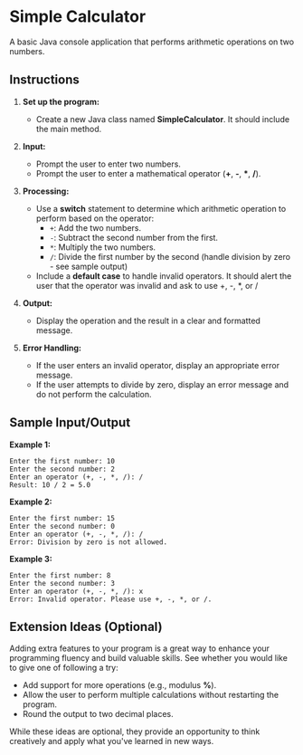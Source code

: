 # Simple Calculator

A basic Java console application that performs arithmetic operations on two numbers.

## Instructions

1. **Set up the program:**
   * Create a new Java class named **SimpleCalculator**. It should include the main method.

2. **Input:**
   * Prompt the user to enter two numbers.
   * Prompt the user to enter a mathematical operator (**+**, **-**, **\***, **/**).

3. **Processing:**
   * Use a **switch** statement to determine which arithmetic operation to perform based on the operator:
      * `+`: Add the two numbers.   
      * `-`: Subtract the second number from the first.
      * `*`: Multiply the two numbers.
      * `/`: Divide the first number by the second (handle division by zero - see sample output)
   * Include a **default case** to handle invalid operators. It should alert the user that the operator was invalid and ask to use +, -, *, or /

4. **Output:**
   * Display the operation and the result in a clear and formatted message.

5. **Error Handling:**
   * If the user enters an invalid operator, display an appropriate error message.
   * If the user attempts to divide by zero, display an error message and do not perform the calculation.
 
## Sample Input/Output

**Example 1:**
```
Enter the first number: 10
Enter the second number: 2
Enter an operator (+, -, *, /): /
Result: 10 / 2 = 5.0
```

**Example 2:**
```
Enter the first number: 15
Enter the second number: 0
Enter an operator (+, -, *, /): /
Error: Division by zero is not allowed.
```

**Example 3:**
```
Enter the first number: 8
Enter the second number: 3
Enter an operator (+, -, *, /): x
Error: Invalid operator. Please use +, -, *, or /.
```

## Extension Ideas (Optional)

Adding extra features to your program is a great way to enhance your programming fluency and build valuable skills. See whether you would like to give one of following a try:

* Add support for more operations (e.g., modulus **%**).
* Allow the user to perform multiple calculations without restarting the program.
* Round the output to two decimal places.

While these ideas are optional, they provide an opportunity to think creatively and apply what you've learned in new ways.

